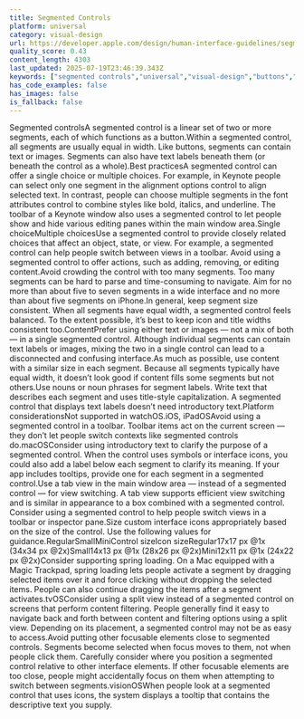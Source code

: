 ```yaml
---
title: Segmented Controls
platform: universal
category: visual-design
url: https://developer.apple.com/design/human-interface-guidelines/segmented-controls
quality_score: 0.43
content_length: 4303
last_updated: 2025-07-19T23:46:39.343Z
keywords: ["segmented controls","universal","visual-design","buttons","images","interface","controls","icons","system"]
has_code_examples: false
has_images: false
is_fallback: false
---
```


Segmented controlsA segmented control is a linear set of two or more segments, each of which functions as a button.Within a segmented control, all segments are usually equal in width. Like buttons, segments can contain text or images. Segments can also have text labels beneath them (or beneath the control as a whole).Best practicesA segmented control can offer a single choice or multiple choices. For example, in Keynote people can select only one segment in the alignment options control to align selected text. In contrast, people can choose multiple segments in the font attributes control to combine styles like bold, italics, and underline. The toolbar of a Keynote window also uses a segmented control to let people show and hide various editing panes within the main window area.Single choiceMultiple choicesUse a segmented control to provide closely related choices that affect an object, state, or view. For example, a segmented control can help people switch between views in a toolbar. Avoid using a segmented control to offer actions, such as adding, removing, or editing content.Avoid crowding the control with too many segments. Too many segments can be hard to parse and time-consuming to navigate. Aim for no more than about five to seven segments in a wide interface and no more than about five segments on iPhone.In general, keep segment size consistent. When all segments have equal width, a segmented control feels balanced. To the extent possible, it’s best to keep icon and title widths consistent too.ContentPrefer using either text or images — not a mix of both — in a single segmented control. Although individual segments can contain text labels or images, mixing the two in a single control can lead to a disconnected and confusing interface.As much as possible, use content with a similar size in each segment. Because all segments typically have equal width, it doesn’t look good if content fills some segments but not others.Use nouns or noun phrases for segment labels. Write text that describes each segment and uses title-style capitalization. A segmented control that displays text labels doesn’t need introductory text.Platform considerationsNot supported in watchOS.iOS, iPadOSAvoid using a segmented control in a toolbar. Toolbar items act on the current screen — they don’t let people switch contexts like segmented controls do.macOSConsider using introductory text to clarify the purpose of a segmented control. When the control uses symbols or interface icons, you could also add a label below each segment to clarify its meaning. If your app includes tooltips, provide one for each segment in a segmented control.Use a tab view in the main window area — instead of a segmented control — for view switching. A tab view supports efficient view switching and is similar in appearance to a box combined with a segmented control. Consider using a segmented control to help people switch views in a toolbar or inspector pane.Size custom interface icons appropriately based on the size of the control. Use the following values for guidance.RegularSmallMiniControl sizeIcon sizeRegular17x17 px @1x (34x34 px @2x)Small14x13 px @1x (28x26 px @2x)Mini12x11 px @1x (24x22 px @2x)Consider supporting spring loading. On a Mac equipped with a Magic Trackpad, spring loading lets people activate a segment by dragging selected items over it and force clicking without dropping the selected items. People can also continue dragging the items after a segment activates.tvOSConsider using a split view instead of a segmented control on screens that perform content filtering. People generally find it easy to navigate back and forth between content and filtering options using a split view. Depending on its placement, a segmented control may not be as easy to access.Avoid putting other focusable elements close to segmented controls. Segments become selected when focus moves to them, not when people click them. Carefully consider where you position a segmented control relative to other interface elements. If other focusable elements are too close, people might accidentally focus on them when attempting to switch between segments.visionOSWhen people look at a segmented control that uses icons, the system displays a tooltip that contains the descriptive text you supply.